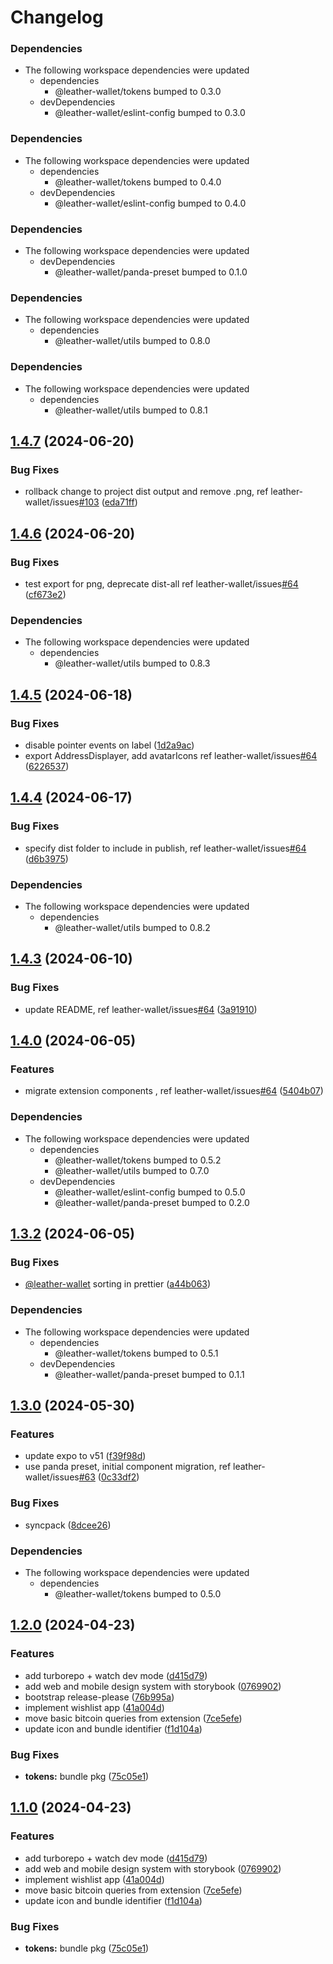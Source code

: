 # Changelog

### Dependencies

* The following workspace dependencies were updated
  * dependencies
    * @leather-wallet/tokens bumped to 0.3.0
  * devDependencies
    * @leather-wallet/eslint-config bumped to 0.3.0

### Dependencies

* The following workspace dependencies were updated
  * dependencies
    * @leather-wallet/tokens bumped to 0.4.0
  * devDependencies
    * @leather-wallet/eslint-config bumped to 0.4.0

### Dependencies

* The following workspace dependencies were updated
  * devDependencies
    * @leather-wallet/panda-preset bumped to 0.1.0

### Dependencies

* The following workspace dependencies were updated
  * dependencies
    * @leather-wallet/utils bumped to 0.8.0

### Dependencies

* The following workspace dependencies were updated
  * dependencies
    * @leather-wallet/utils bumped to 0.8.1

## [1.4.7](https://github.com/leather-io/mono/compare/ui-v1.4.6...ui-v1.4.7) (2024-06-20)


### Bug Fixes

* rollback change to project dist output and remove .png, ref leather-wallet/issues[#103](https://github.com/leather-io/mono/issues/103) ([eda71ff](https://github.com/leather-io/mono/commit/eda71fff5ee63e21f5405e9637e958f0ac6ddb85))

## [1.4.6](https://github.com/leather-wallet/mono/compare/ui-v1.4.5...ui-v1.4.6) (2024-06-20)


### Bug Fixes

* test export for png, deprecate dist-all ref leather-wallet/issues[#64](https://github.com/leather-wallet/mono/issues/64) ([cf673e2](https://github.com/leather-wallet/mono/commit/cf673e2ba10906debbba45d49eb33df09f096911))


### Dependencies

* The following workspace dependencies were updated
  * dependencies
    * @leather-wallet/utils bumped to 0.8.3

## [1.4.5](https://github.com/leather-wallet/mono/compare/ui-v1.4.4...ui-v1.4.5) (2024-06-18)


### Bug Fixes

* disable pointer events on label ([1d2a9ac](https://github.com/leather-wallet/mono/commit/1d2a9ac3162900bcdb024395a65900273b396120))
* export AddressDisplayer,  add avatarIcons ref leather-wallet/issues[#64](https://github.com/leather-wallet/mono/issues/64) ([6226537](https://github.com/leather-wallet/mono/commit/62265379f4ec8c4407b424f6e69ff53885dc943d))

## [1.4.4](https://github.com/leather-wallet/mono/compare/ui-v1.4.3...ui-v1.4.4) (2024-06-17)


### Bug Fixes

* specify dist folder to include in publish, ref leather-wallet/issues[#64](https://github.com/leather-wallet/mono/issues/64) ([d6b3975](https://github.com/leather-wallet/mono/commit/d6b3975936e7a77b7e0ea425a4b463ebda57ba90))


### Dependencies

* The following workspace dependencies were updated
  * dependencies
    * @leather-wallet/utils bumped to 0.8.2

## [1.4.3](https://github.com/leather-wallet/mono/compare/ui-v1.4.2...ui-v1.4.3) (2024-06-10)


### Bug Fixes

* update README, ref leather-wallet/issues[#64](https://github.com/leather-wallet/mono/issues/64) ([3a91910](https://github.com/leather-wallet/mono/commit/3a9191068ee01854b432f24cc011fcb73756a4c6))

## [1.4.0](https://github.com/leather-wallet/mono/compare/ui-v1.3.2...ui-v1.4.0) (2024-06-05)


### Features

* migrate extension components , ref leather-wallet/issues[#64](https://github.com/leather-wallet/mono/issues/64) ([5404b07](https://github.com/leather-wallet/mono/commit/5404b07a0ad48865d70a13b9801394f4fc577da3))


### Dependencies

* The following workspace dependencies were updated
  * dependencies
    * @leather-wallet/tokens bumped to 0.5.2
    * @leather-wallet/utils bumped to 0.7.0
  * devDependencies
    * @leather-wallet/eslint-config bumped to 0.5.0
    * @leather-wallet/panda-preset bumped to 0.2.0

## [1.3.2](https://github.com/leather-wallet/mono/compare/ui-v1.3.1...ui-v1.3.2) (2024-06-05)


### Bug Fixes

* [@leather-wallet](https://github.com/leather-wallet) sorting in prettier ([a44b063](https://github.com/leather-wallet/mono/commit/a44b0631b745c0ca4abe4d36eb5dfc34a33afce8))


### Dependencies

* The following workspace dependencies were updated
  * dependencies
    * @leather-wallet/tokens bumped to 0.5.1
  * devDependencies
    * @leather-wallet/panda-preset bumped to 0.1.1

## [1.3.0](https://github.com/leather-wallet/mono/compare/ui-v1.2.2...ui-v1.3.0) (2024-05-30)


### Features

* update expo to v51 ([f39f98d](https://github.com/leather-wallet/mono/commit/f39f98dfb03d6ce56a2ce31385b9bdc8de17915e))
* use panda preset, initial component migration, ref leather-wallet/issues[#63](https://github.com/leather-wallet/mono/issues/63) ([0c33df2](https://github.com/leather-wallet/mono/commit/0c33df2d1c92069e1e85df3e151d621ed68d3019))


### Bug Fixes

* syncpack ([8dcee26](https://github.com/leather-wallet/mono/commit/8dcee260c8cb7b81028ff8ae70341f88db5d256e))


### Dependencies

* The following workspace dependencies were updated
  * dependencies
    * @leather-wallet/tokens bumped to 0.5.0

## [1.2.0](https://github.com/leather-wallet/mono/compare/ui-v1.1.0...ui-v1.2.0) (2024-04-23)


### Features

* add turborepo + watch dev mode ([d415d79](https://github.com/leather-wallet/mono/commit/d415d79394488c0cb74765d367b3af8db1d24772))
* add web and mobile design system with storybook ([0769902](https://github.com/leather-wallet/mono/commit/076990210312448d583905ac78448ff5068c1f1e))
* bootstrap release-please ([76b995a](https://github.com/leather-wallet/mono/commit/76b995a37ecfda0aa006b90ab21cadc57dae8e80))
* implement wishlist app ([41a004d](https://github.com/leather-wallet/mono/commit/41a004dac66992de095bf2bfb09ffc2d732cc641))
* move basic bitcoin queries from extension ([7ce5efe](https://github.com/leather-wallet/mono/commit/7ce5efe5e7383f2245ff3ec90ac429ba898a1410))
* update icon and bundle identifier ([f1d104a](https://github.com/leather-wallet/mono/commit/f1d104a8ea1b6326483725077ae9179ab8f9a866))


### Bug Fixes

* **tokens:** bundle pkg ([75c05e1](https://github.com/leather-wallet/mono/commit/75c05e1a7ebc4e8fa93254f3cb7e73ba760f76bb))

## [1.1.0](https://github.com/leather-wallet/mono/compare/ui-v1.0.0...ui-v1.1.0) (2024-04-23)


### Features

* add turborepo + watch dev mode ([d415d79](https://github.com/leather-wallet/mono/commit/d415d79394488c0cb74765d367b3af8db1d24772))
* add web and mobile design system with storybook ([0769902](https://github.com/leather-wallet/mono/commit/076990210312448d583905ac78448ff5068c1f1e))
* implement wishlist app ([41a004d](https://github.com/leather-wallet/mono/commit/41a004dac66992de095bf2bfb09ffc2d732cc641))
* move basic bitcoin queries from extension ([7ce5efe](https://github.com/leather-wallet/mono/commit/7ce5efe5e7383f2245ff3ec90ac429ba898a1410))
* update icon and bundle identifier ([f1d104a](https://github.com/leather-wallet/mono/commit/f1d104a8ea1b6326483725077ae9179ab8f9a866))


### Bug Fixes

* **tokens:** bundle pkg ([75c05e1](https://github.com/leather-wallet/mono/commit/75c05e1a7ebc4e8fa93254f3cb7e73ba760f76bb))
